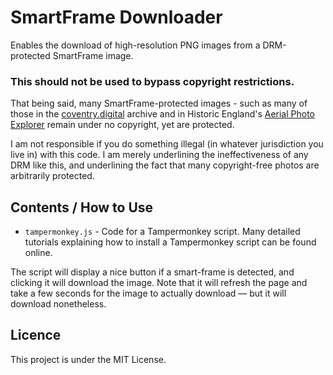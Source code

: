 # SmartFrame Downloader
Enables the download of high-resolution PNG images from a DRM-protected SmartFrame image. 

### This should not be used to bypass copyright restrictions. 
That being said, many SmartFrame-protected images - such as many of those in the [coventry.digital](https://coventry.digital/) archive and in Historic England's [Aerial Photo Explorer](https://historicengland.org.uk/images-books/archive/collections/aerial-photos/) remain under no copyright, yet are protected. 

I am not responsible if you do something illegal (in whatever jurisdiction you live in) with this code. I am merely underlining the ineffectiveness of any DRM like this, and underlining the fact that many copyright-free photos are arbitrarily protected. 

## Contents / How to Use
- `tampermonkey.js` - Code for a Tampermonkey script. Many detailed tutorials explaining how to install a Tampermonkey script can be found online.

The script will display a nice button if a smart-frame is detected, and clicking it will download the image. Note that it will refresh the page and take a few seconds for the image to actually download — but it will download nonetheless.

## Licence
This project is under the MIT License.
